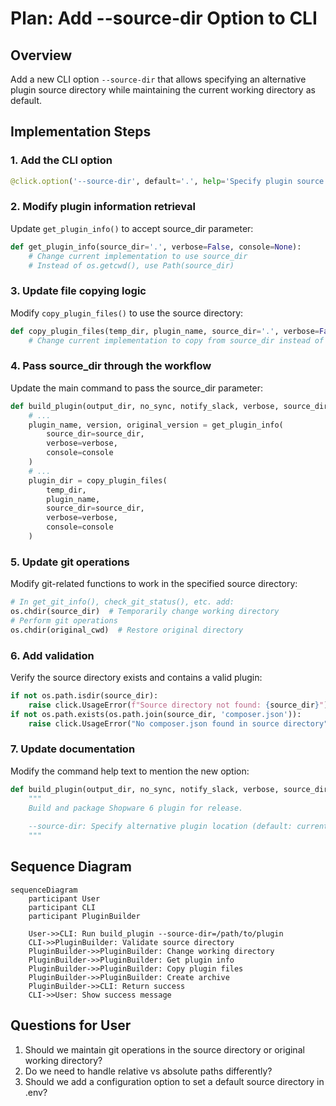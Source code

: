 # Plan: Add --source-dir Option to CLI

## Overview
Add a new CLI option `--source-dir` that allows specifying an alternative plugin source directory while maintaining the current working directory as default.

## Implementation Steps

### 1. Add the CLI option
```python
@click.option('--source-dir', default='.', help='Specify plugin source directory (default: current directory)')
```

### 2. Modify plugin information retrieval
Update `get_plugin_info()` to accept source_dir parameter:
```python
def get_plugin_info(source_dir='.', verbose=False, console=None):
    # Change current implementation to use source_dir
    # Instead of os.getcwd(), use Path(source_dir)
```

### 3. Update file copying logic
Modify `copy_plugin_files()` to use the source directory:
```python
def copy_plugin_files(temp_dir, plugin_name, source_dir='.', verbose=False, console=None):
    # Change current implementation to copy from source_dir instead of cwd
```

### 4. Pass source_dir through the workflow
Update the main command to pass the source_dir parameter:
```python
def build_plugin(output_dir, no_sync, notify_slack, verbose, source_dir):
    # ...
    plugin_name, version, original_version = get_plugin_info(
        source_dir=source_dir, 
        verbose=verbose, 
        console=console
    )
    # ...
    plugin_dir = copy_plugin_files(
        temp_dir, 
        plugin_name, 
        source_dir=source_dir,
        verbose=verbose, 
        console=console
    )
```

### 5. Update git operations
Modify git-related functions to work in the specified source directory:
```python
# In get_git_info(), check_git_status(), etc. add:
os.chdir(source_dir)  # Temporarily change working directory
# Perform git operations
os.chdir(original_cwd)  # Restore original directory
```

### 6. Add validation
Verify the source directory exists and contains a valid plugin:
```python
if not os.path.isdir(source_dir):
    raise click.UsageError(f"Source directory not found: {source_dir}")
if not os.path.exists(os.path.join(source_dir, 'composer.json')):
    raise click.UsageError("No composer.json found in source directory")
```

### 7. Update documentation
Modify the command help text to mention the new option:
```python
def build_plugin(output_dir, no_sync, notify_slack, verbose, source_dir):
    """
    Build and package Shopware 6 plugin for release.
    
    --source-dir: Specify alternative plugin location (default: current directory)
    """
```

## Sequence Diagram
```mermaid
sequenceDiagram
    participant User
    participant CLI
    participant PluginBuilder
    
    User->>CLI: Run build_plugin --source-dir=/path/to/plugin
    CLI->>PluginBuilder: Validate source directory
    PluginBuilder->>PluginBuilder: Change working directory
    PluginBuilder->>PluginBuilder: Get plugin info
    PluginBuilder->>PluginBuilder: Copy plugin files
    PluginBuilder->>PluginBuilder: Create archive
    PluginBuilder->>CLI: Return success
    CLI->>User: Show success message
```

## Questions for User
1. Should we maintain git operations in the source directory or original working directory?
2. Do we need to handle relative vs absolute paths differently?
3. Should we add a configuration option to set a default source directory in .env?